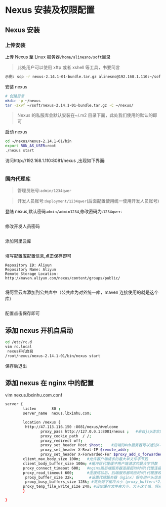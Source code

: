 # Nexus 安装及权限配置

## Nexus 安装

### 上传安装

上传 Nexus 至 Linux 服务器`/home/alinesno/soft`目录

> 此处用户可以使用 xftp 或者 xshell 等工具，书要简言

```bash
示例: scp -r nexus-2.14.1-01-bundle.tar.gz alinesno@192.168.1.110:~/soft/
```

安装 nexus

```bash
# 创建目录
mkdir -p ~/nexus
tar -zxvf ~/soft/nexus-2.14.1-01-bundle.tar.gz -C ~/nexus/
```

> Nexus 的私服库会默认安装在~/.m2 目录下面，此处我们使用的默认的即可

启动 nexus

```bash
cd ~/nexus/nexus-2.14.1-01/bin
export RUN_AS_USER=root
./nexus start
```

访问http://192.168.1.110:8081/nexus ,出现如下界面:

<img :src="$withBase('/operation/nexus_01.png')">

### 国内代理库

> 管理员账号:`admin/1234qwer`

> 开发人员账号:`deployment/1234qwer`(后面配置使用统一使用开发人员账号)

登陆 nexus,默认密码`admin/admin1234`,修改密码为:`1234qwer`:

<img :src="$withBase('/operation/nexus_02.png')">

修改开发人员密码

<img :src="$withBase('/operation/nexus_06.png')">

添加阿里云库

<img :src="$withBase('/operation/nexus_03.png')">

填写配置库配置信息,点击保存即可

```properties
Repository ID: Aliyun
Repository Name: Aliyun
Remote Storage Location: http://maven.aliyun.com/nexus/content/groups/public/
```

<img :src="$withBase('/operation/nexus_04.png')">

将阿里云库添加到公共库中（公共库为对外统一库，maven 连接使用的就是这个库)

<img :src="$withBase('/operation/nexus_05.png')">

配置点击保存即可

## 添加 nexus 开机自启动

```bash
cd /etc/rc.d
vim rc.local
 nexus开机自启
/root/nexus/nexus-2.14.1-01/bin/nexus start
```

保存后退出

## 添加 nexus 在 nginx 中的配置

vim nexus.lbxinhu.com.conf

```bash
server {
        listen       80 ;
        server_name  nexus.lbxinhu.com;

        location /nexus {
         http://47.113.116.150 :8081/nexus/#welcome
                proxy_pass http://127.0.0.1:8081/nexus ;   #来自jsp请求交给tomcat处理
                proxy_cookie_path  / /;
                proxy_redirect off;
                proxy_set_header Host $host;    #后端的Web服务器可以通过X-Forwarded-For获取用户真实IP
                proxy_set_header X-Real-IP $remote_addr;
                proxy_set_header X-Forwarded-For $proxy_add_x_forwarded_for;
        client_max_body_size 100m;   #允许客户端请求的最大单文件字节数
        client_body_buffer_size 100m; #缓冲区代理缓冲用户端请求的最大字节数
        proxy_connect_timeout 600;   #nginx跟后端服务器连接超时时间(代理连接超时)
        proxy_read_timeout 600;      #连接成功后，后端服务器响应时间(代理接收超时)
         proxy_buffer_size 32k;       #设置代理服务器（nginx）保存用户头信息的缓冲区大小
         proxy_busy_buffers_size 128k; #高负荷下缓冲大小（proxy_buffers*2）
        proxy_temp_file_write_size 24m; #设定缓存文件夹大小，大于这个值，将从upstream服务器传
        }

}
```

<!-- ## Ansible构建 -->

<!-- ## 镜像 -->
<!-- - 构建镜像 -->
<!-- - 使用 -->

<!-- ## 参考资料 -->
<!-- - [GitBook官网](http://www.baidu.com) -->
